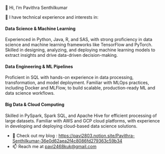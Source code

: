 👋 Hi, I’m Pavithra Senthilkumar
  
🌱 I have technical experience and interests in:

#### Data Science & Machine Learning
Experienced in Python, Java, R, and SAS, with strong proficiency in data science and machine learning frameworks like TensorFlow and PyTorch. Skilled in designing, analyzing, and deploying machine learning models to extract insights and drive data-driven decision-making.

#### Data Engineering & ML Pipelines
Proficient in SQL with hands-on experience in data processing, transformation, and model deployment. Familiar with MLOps practices, including Docker and MLFlow, to build scalable, production-ready ML and data science workflows.

#### Big Data & Cloud Computing
Skilled in PySpark, Spark SQL, and Apache Hive for efficient processing of large datasets. Familiar with AWS and GCP cloud platforms, with experience in developing and deploying cloud-based data science solutions.
  
- 📝 Check out my blog : https://pavi2803.notion.site/Pavithra-Senthilkumar-36e0d62aea2f4c8086fd279363c59b34
- 📫 Reach me at pavi2468kuk@gmail.com

<!---
pavi2803/pavi2803 is a ✨ special ✨ repository because its `README.md` (this file) appears on your GitHub profile.
You can click the Preview link to take a look at your changes.
--->

